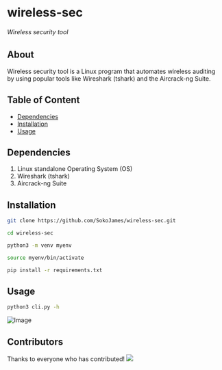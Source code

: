 # wireless-sec

###### Wireless security tool 

## About
Wireless security tool is a Linux program that automates wireless auditing by using popular tools like Wireshark (tshark) and the Aircrack-ng Suite.

## Table of Content
- [Dependencies](#dependencies)
- [Installation](#installation)
- [Usage](#usage)

## Dependencies
1. Linux standalone Operating System (OS)  
2. Wireshark (tshark)  
3. Aircrack-ng Suite  

## Installation

```bash
git clone https://github.com/SokoJames/wireless-sec.git
```
```bash
cd wireless-sec
```
```bash
python3 -m venv myenv
```
```bash
source myenv/bin/activate
```
```bash
pip install -r requirements.txt
```
## Usage
```bash
python3 cli.py -h
```
![Image](https://github.com/user-attachments/assets/2511eb25-5f32-46cd-9e2c-ea5c89982663)

## Contributors
Thanks to everyone who has contributed!
[![](https://contrib.rocks/image?repo=SokoJames/wireless-sec)](https://github.com/SokoJames/wireless-sec/graphs/contributors)
